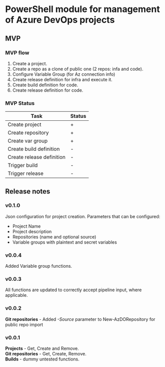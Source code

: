 # PowerShell module for management of Azure DevOps projects
## MVP 
### MVP flow
1. Create a project.
2. Create a repo as a clone of public one (2 repos: infa and code).
3. Configure Variable Group (for Az connection info)
4. Create release definition for infra and execute it.
5. Create build definition for code.
6. Create release definition for code.

### MVP Status

| Task                      | Status    |
| ---                       | ---       |
| Create project            | +         |
| Create repository         | +         |
| Create var group          | +         |
| Create build definition   | -         |
| Create release definition | -         |
| Trigger build             | -         |
| Trigger release           | -         |

## Release notes
### v0.1.0
Json configuration for project creation. Parameters that can be configured:
- Project Name
- Project description
- Repositories (name and optional source)
- Variable groups with plaintext and secret variables

### v0.0.4
Added Variable group functions.

### v0.0.3
All functions are updated to correctly accept pipeline input, where applicable.

### v0.0.2
**Git repositories** - Added *-Source* parameter to New-AzDORepository for public repo import

### v0.0.1 
**Projects** - Get, Create and Remove.  
**Git repositories** - Get, Create, Remove.  
**Builds** - dummy untested functions.  
